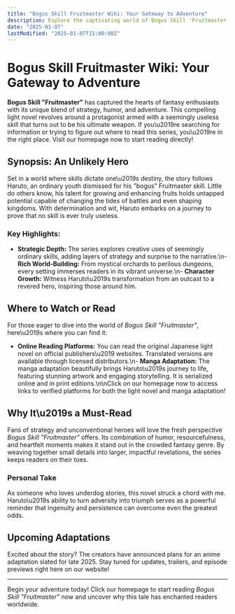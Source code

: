 ```yaml
---
title: "Bogus Skill Fruitmaster Wiki: Your Gateway to Adventure"
description: Explore the captivating world of Bogus Skill 'Fruitmaster' with our comprehensive guide, revealing where to watch and why this novel is a must-read for fans of fantasy and strategy.
date: "2025-01-07"
lastModified: "2025-01-07T15:00:00Z"
---
```


# Bogus Skill Fruitmaster Wiki: Your Gateway to Adventure

**Bogus Skill \"Fruitmaster\"** has captured the hearts of fantasy enthusiasts with its unique blend of strategy, humor, and adventure. This compelling light novel revolves around a protagonist armed with a seemingly useless skill that turns out to be his ultimate weapon. If you\u2019re searching for information or trying to figure out where to read this series, you\u2019re in the right place. Visit our homepage now to start reading directly!

## Synopsis: An Unlikely Hero

Set in a world where skills dictate one\u2019s destiny, the story follows Haruto, an ordinary youth dismissed for his \"bogus\" Fruitmaster skill. Little do others know, his talent for growing and enhancing fruits holds untapped potential capable of changing the tides of battles and even shaping kingdoms. With determination and wit, Haruto embarks on a journey to prove that no skill is ever truly useless.

### Key Highlights:
- **Strategic Depth:** The series explores creative uses of seemingly ordinary skills, adding layers of strategy and surprise to the narrative.\n- **Rich World-Building:** From mystical orchards to perilous dungeons, every setting immerses readers in its vibrant universe.\n- **Character Growth:** Witness Haruto\u2019s transformation from an outcast to a revered hero, inspiring those around him.

## Where to Watch or Read

For those eager to dive into the world of *Bogus Skill \"Fruitmaster\"*, here\u2019s where you can find it:

- **Online Reading Platforms:** You can read the original Japanese light novel on official publishers\u2019 websites. Translated versions are available through licensed distributors.\n- **Manga Adaptation:** The manga adaptation beautifully brings Haruto\u2019s journey to life, featuring stunning artwork and engaging storytelling. It is serialized online and in print editions.\n\nClick on our homepage now to access links to verified platforms for both the light novel and manga adaptation!

## Why It\u2019s a Must-Read

Fans of strategy and unconventional heroes will love the fresh perspective *Bogus Skill \"Fruitmaster\"* offers. Its combination of humor, resourcefulness, and heartfelt moments makes it stand out in the crowded fantasy genre. By weaving together small details into larger, impactful revelations, the series keeps readers on their toes.

### Personal Take

As someone who loves underdog stories, this novel struck a chord with me. Haruto\u2019s ability to turn adversity into triumph serves as a powerful reminder that ingenuity and persistence can overcome even the greatest odds.

## Upcoming Adaptations

Excited about the story? The creators have announced plans for an anime adaptation slated for late 2025. Stay tuned for updates, trailers, and episode previews right here on our website!

---

Begin your adventure today! Click our homepage to start reading *Bogus Skill \"Fruitmaster\"* now and uncover why this tale has enchanted readers worldwide.

